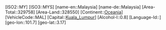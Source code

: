 ﻿---
location: [3.17,101.7]
type: Country
tags:
- geo/Country

SpocWebEntityId: 26975
isDeleted: false
confidential: public

---
[ISO2::MY]
[ISO3::MYS]
[name-en::Malaysia]
[name-de::Malaysia]
[Area-Total::329758]
[Area-Land::328550]
[Continent::[Oceania](geo/Continent/Oceania.md)]
[VehicleCode::MAL]
[Capital::[Kuala_Lumpur](geo/Continent/Oceania/Malaysia/Kuala_Lumpur.md)]
[Alcohol-l::0.8]
[Language-Id::]
[geo-lon::101.7]
[geo-lat::3.17]

